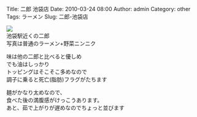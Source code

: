 Title: 二郎 池袋店
Date: 2010-03-24 08:00
Author: admin
Category: other
Tags: ラーメン
Slug: 二郎-池袋店

[![](http://farm5.static.flickr.com/4006/4449707676_269edf67eb_m.jpg)](http://www.flickr.com/photos/46200029@N06/4449707676/)  
池袋駅近くの二郎  
写真は普通のラーメン+野菜ニンニク

味は他の二郎と比べると優しめ  
でも油はしっかり  
トッピングはそこそこ多めなので  
調子に乗ると死亡(脂肪)フラグがたちます

麺がかなり太めなので、  
食べた後の満腹感がけっこうあります。  
あと、茹で上がりが遅めなのでちょっと並びます
